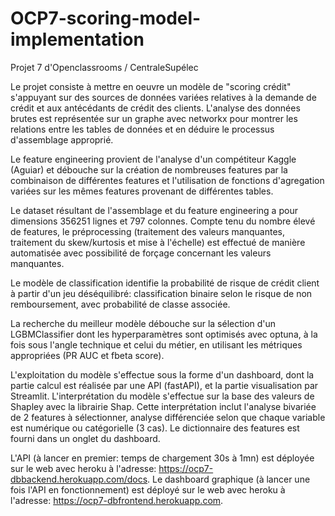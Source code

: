 # OCP7-scoring-model-implementation
Projet 7 d'Openclassrooms / CentraleSupélec

Le projet consiste à mettre en oeuvre un modèle de "scoring crédit" s'appuyant sur des sources de données variées relatives à la demande de crédit et aux antécédants de crédit des clients. L'analyse des données brutes est représentée sur un graphe avec networkx pour montrer les relations entre les tables de données et en déduire le processus d'assemblage approprié.

Le feature engineering provient de l'analyse d'un compétiteur Kaggle (Aguiar) et débouche sur la création de nombreuses features par la combinaison de différentes features et l'utilisation de fonctions d'agregation variées sur les mêmes features provenant de différentes tables.

Le dataset résultant de l'assemblage et du feature engineering a pour dimensions 356251 lignes et 797 colonnes.
Compte tenu du nombre élevé de features, le préprocessing (traitement des valeurs manquantes, traitement du skew/kurtosis et mise à l'échelle) est effectué de manière automatisée avec possibilité de forçage concernant les valeurs manquantes.

Le modèle de classification identifie la probabilité de risque de crédit client à partir d'un jeu déséquilibré: classification binaire selon le risque de non remboursement, avec probabilité de classe associée.

La recherche du meilleur modèle débouche sur la sélection d'un LGBMClassifier dont les hyperparamètres sont optimisés avec optuna, à la fois sous l'angle technique et celui du métier, en utilisant les métriques appropriées (PR AUC et fbeta score).

L'exploitation du modèle s'effectue sous la forme d'un dashboard, dont la partie calcul est réalisée par une API (fastAPI), et la partie visualisation par Streamlit. L'interprétation du modèle s'effectue sur la base des valeurs de Shapley avec la librairie Shap.
Cette interprétation inclut l'analyse bivariée de 2 features à sélectionner, analyse différenciée selon que chaque variable est numérique ou catégorielle (3 cas).
Le dictionnaire des features est fourni dans un onglet du dashboard.

L'API (à lancer en premier: temps de chargement 30s à 1mn) est déployée sur le web avec heroku à l'adresse: https://ocp7-dbbackend.herokuapp.com/docs.
Le dashboard graphique (à lancer une fois l'API en fonctionnement) est déployé sur le web avec heroku à l'adresse: https://ocp7-dbfrontend.herokuapp.com.
